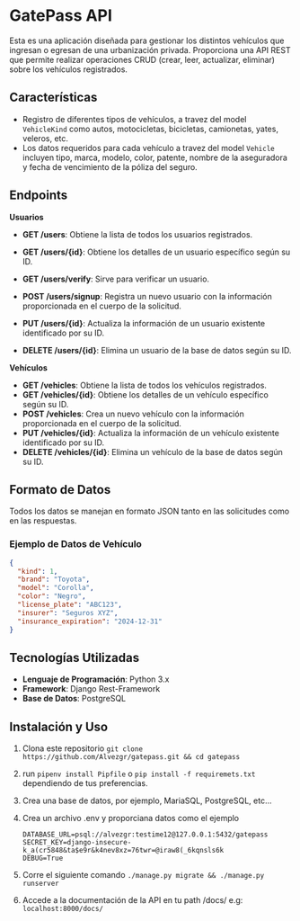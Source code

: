 # GatePass API

Esta es una aplicación diseñada para gestionar los distintos vehículos que ingresan o egresan de una urbanización privada. Proporciona una API REST que permite realizar operaciones CRUD (crear, leer, actualizar, eliminar) sobre los vehículos registrados.

## Características

- Registro de diferentes tipos de vehículos, a travez del model `VehicleKind` como autos, motocicletas, bicicletas, camionetas, yates, veleros, etc.
- Los datos requeridos para cada vehículo a travez del model `Vehicle` incluyen tipo, marca, modelo, color, patente, nombre de la aseguradora y fecha de vencimiento de la póliza del seguro.

## Endpoints

**Usuarios**

- **GET /users**: Obtiene la lista de todos los usuarios registrados.

- **GET /users/{id}**: Obtiene los detalles de un usuario específico según su ID.

- **GET /users/verify**: Sirve para verificar un usuario.

- **POST /users/signup**: Registra un nuevo usuario con la información proporcionada en el cuerpo de la solicitud.

- **PUT /users/{id}**: Actualiza la información de un usuario existente identificado por su ID.

- **DELETE /users/{id}**: Elimina un usuario de la base de datos según su ID.

  

**Vehículos**

- **GET /vehicles**: Obtiene la lista de todos los vehículos registrados.
- **GET /vehicles/{id}**: Obtiene los detalles de un vehículo específico según su ID.
- **POST /vehicles**: Crea un nuevo vehículo con la información proporcionada en el cuerpo de la solicitud.
- **PUT /vehicles/{id}**: Actualiza la información de un vehículo existente identificado por su ID.
- **DELETE /vehicles/{id}**: Elimina un vehículo de la base de datos según su ID.

## Formato de Datos

Todos los datos se manejan en formato JSON tanto en las solicitudes como en las respuestas.

### Ejemplo de Datos de Vehículo

```json
{
  "kind": 1,
  "brand": "Toyota",
  "model": "Corolla",
  "color": "Negro",
  "license_plate": "ABC123",
  "insurer": "Seguros XYZ",
  "insurance_expiration": "2024-12-31"
}
```

## Tecnologías Utilizadas

- **Lenguaje de Programación**: Python 3.x
- **Framework**: Django Rest-Framework
- **Base de Datos**: PostgreSQL

## Instalación y Uso

1. Clona este repositorio `git clone https://github.com/Alvezgr/gatepass.git && cd gatepass`   

2. run `pipenv install Pipfile` o `pip install -f requiremets.txt` dependiendo de tus preferencias.

3. Crea una base de datos, por ejemplo, MariaSQL, PostgreSQL, etc...

4. Crea un archivo .env y proporciana datos como el ejemplo

   ```
   DATABASE_URL=psql://alvezgr:testime12@127.0.0.1:5432/gatepass
   SECRET_KEY=django-insecure-k_a(cr5848&ta$e9r&k4nev8xz=76twr=@iraw8(_6kqnsls6k
   DEBUG=True
   ```

   

5. Corre el siguiente comando `./manage.py migrate && ./manage.py runserver`

6. Accede a la documentación de la API en tu path /docs/ e.g: `localhost:8000/docs/`